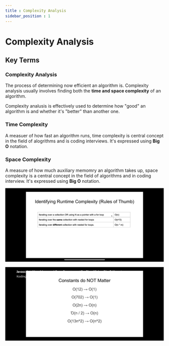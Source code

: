```yaml
---
title : Complexity Analysis
sidebar_position : 1
---
```

# Complexity Analysis

## Key Terms

### Complexity Analysis

The process of determining now efficient an algorithm is. Complexity analysis usually involves finding both the **time and space complexity** of an algorithm.

Complexity analusis is effectively used to determine how "good" an algorithm is and whether it's "better" than another one.

### Time Complexity
A measuer of how fast an algorithm runs, time complexity is central concept in the field of alogrithms and is coding interviews. 
It's expressed using **Big O** notation.

### Space Complexity 
A measure of how much auxiliary memomry an algorithm takes up, space complexity is a central concept in the field of algorithms and in coding interview.
It's expressed using **Big O** notation.


![clipboard.png](FSHWyBmF8-clipboard.png)

![clipboard.png](pZKQ1pCVS-clipboard.png)
